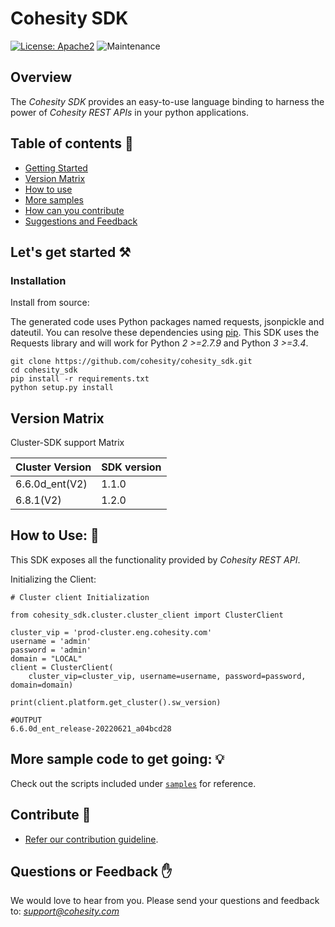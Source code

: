 Cohesity SDK
=================
[![License: Apache2](https://img.shields.io/hexpm/l/plug.svg)](https://github.com/cohesity/cohesity_sdk/blob/master/LICENSE)
![Maintenance](https://img.shields.io/maintenance/yes/2023)
## Overview

The *Cohesity SDK*  provides an easy-to-use language binding to
harness the power of *Cohesity REST APIs* in your python applications.

## Table of contents :scroll:

 - [Getting Started](#get-started)
 - [Version Matrix](#matrix)
 - [How to use](#howto)
 - [More samples](#sample)
 - [How can you contribute](#contribute)
 - [Suggestions and Feedback](#suggest)
 

## <a name="get-started"></a> Let's get started :hammer_and_pick:

### Installation

Install from source:

The generated code uses Python packages named requests, jsonpickle and dateutil.
You can resolve these dependencies using [pip](https://pip.pypa.io/en/stable/).
This SDK uses the Requests library and will work for Python *2 >=2.7.9*
and Python *3 >=3.4*.
```
git clone https://github.com/cohesity/cohesity_sdk.git
cd cohesity_sdk
pip install -r requirements.txt
python setup.py install
```
## <a name="matrix"></a> Version Matrix
Cluster-SDK support Matrix

|Cluster Version	| SDK version|
|----------------|------------|
|6.6.0d_ent(V2) | 1.1.0|
|6.8.1(V2) | 1.2.0|

## <a name="howto"></a> How to Use: :mag_right:

This SDK exposes all the functionality provided by *Cohesity REST API*.

Initializing the Client:
```
# Cluster client Initialization

from cohesity_sdk.cluster.cluster_client import ClusterClient

cluster_vip = 'prod-cluster.eng.cohesity.com'
username = 'admin'
password = 'admin'
domain = "LOCAL"
client = ClusterClient(
    cluster_vip=cluster_vip, username=username, password=password, domain=domain)

print(client.platform.get_cluster().sw_version)

#OUTPUT
6.6.0d_ent_release-20220621_a04bcd28
```

## <a name="sample"></a> More sample code to get going: :bulb:

Check out the scripts included under [`samples`](./samples) for reference.

## <a name="contribute"></a> Contribute :handshake:

* [Refer our contribution guideline](./CONTRIBUTING.md).


## <a name ="suggest"></a> Questions or Feedback :raised_hand:

We would love to hear from you. Please send your questions and feedback to: *support@cohesity.com*
